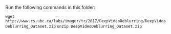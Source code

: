 Run the following commands in this folder:

`wget http://www.cs.ubc.ca/labs/imager/tr/2017/DeepVideoDeblurring/DeepVideoDeblurring_Dataset.zip`
`unzip DeepVideoDeblurring_Dataset.zip`


